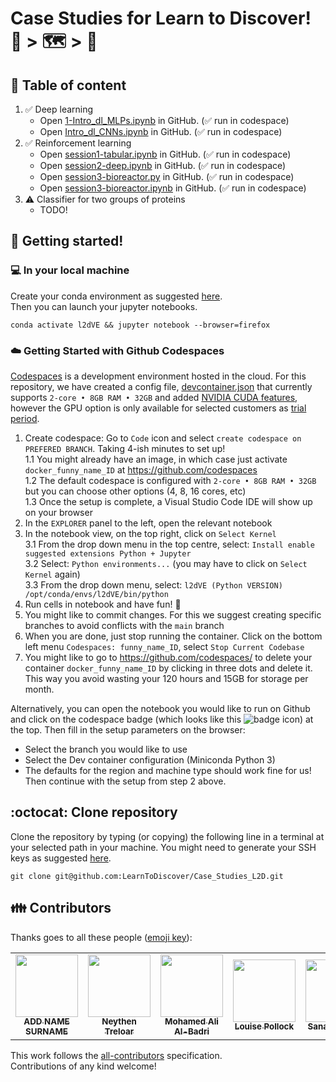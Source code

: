 # Case Studies for Learn to Discover! :brain: > :world_map: > :robot: 

## :bookmark_tabs: Table of content
1. :white_check_mark: Deep learning 
	* Open [1-Intro_dl_MLPs.ipynb](deep_learning_mab/Improved_notebooks/1-Intro_dl_MLPs.ipynb) in GitHub. (✅  run in codespace)   
	* Open [Intro_dl_CNNs.ipynb](deep_learning_mab/MAB_New_Edits/Intro_dl_CNNs.ipynb) in GitHub. (✅ run in codespace)   
2. :white_check_mark: Reinforcement learning 
	* Open [session1-tabular.ipynb](reinforcement_learning_Neythen/updated-notebooks/session1-tabular.ipynb) in GitHub. (✅  run in codespace)
	* Open [session2-deep.ipynb](reinforcement_learning_Neythen/updated-notebooks/session2-deep.ipynb) in GitHub. (✅  run in codespace)
	* Open [session3-bioreactor.py](reinforcement_learning_Neythen/updated-notebooks/session3-bioreactor.py) in GitHub. (✅ run in codespace)
	* Open [session3-bioreactor.ipynb](reinforcement_learning_Neythen/updated-notebooks/session3-bioreactor.ipynb) in GitHub. (✅ run in codespace)
3. :warning: Classifier for two groups of proteins
	* TODO! 

## :star2: Getting started!

### :computer: In your local machine 
Create your conda environment as suggested [here](dependencies/README.md).   
Then you can launch your jupyter notebooks.
``` 
conda activate l2dVE && jupyter notebook --browser=firefox
```

### :cloud: Getting Started with Github Codespaces
[Codespaces](https://docs.github.com/en/codespaces/overview) is a development environment hosted in the cloud. 
For this repository, we have created a config file, [devcontainer.json](.devcontainer/devcontainer.json) that currently supports `2-core • 8GB RAM • 32GB` and added [NVIDIA CUDA features](https://github.com/devcontainers/features/pkgs/container/features%2Fnvidia-cuda), however the GPU option is only available for selected customers as [trial period](https://docs.github.com/en/enterprise-cloud@latest/codespaces/developing-in-a-codespace/getting-started-with-github-codespaces-for-machine-learning).

1. Create codespace: Go to `Code` icon and select `create codespace on PREFERED BRANCH`. Taking 4-ish minutes to set up!  
	1.1 You might already have an image, in which case just activate `docker_funny_name_ID` at https://github.com/codespaces    
	1.2 The default codespace is configured with `2-core • 8GB RAM • 32GB` but you can choose other options (4, 8, 16 cores, etc)  
	1.3 Once the setup is complete, a Visual Studio Code IDE will show up on your browser     
2. In the `EXPLORER` panel to the left, open the relevant notebook     
3. In the notebook view, on the top right, click on `Select Kernel`  
	3.1 From the drop down menu in the top centre, select: `Install enable suggested extensions Python + Jupyter`    
	3.2 Select: `Python environments...` (you may have to click on `Select Kernel` again)    
	3.3 From the drop down menu, select: `l2dVE (Python VERSION) /opt/conda/envs/l2dVE/bin/python`    
4. Run cells in notebook and have fun! 🚀  
5. You might like to commit changes. For this we suggest creating specific branches to avoid conflicts with the `main` branch   
6. When you are done, just stop running the container. Click on the bottom left menu `Codespaces: funny_name_ID`, select `Stop Current Codebase`  
7. You might like to go to https://github.com/codespaces/ to delete your container `docker_funny_name_ID` by clicking in three dots and delete it. This way you avoid wasting your 120 hours and 15GB for storage per month.

Alternatively, you can open the notebook you would like to run on Github and click on the codespace badge (which looks like this ![badge icon](https://github.com/codespaces/badge.svg)) at the top. Then fill in the setup parameters on the browser:
- Select the branch you would like to use 
- Select the Dev container configuration (Miniconda Python 3)
- The defaults for the region and machine type should work fine for us!
Then continue with the setup from step 2 above.

## :octocat: Clone repository
Clone the repository by typing (or copying) the following line in a terminal at your selected path in your machine.
You might need to generate your SSH keys as suggested [here](https://docs.github.com/en/github/authenticating-to-github/generating-a-new-ssh-key-and-adding-it-to-the-ssh-agent). 
```
git clone git@github.com:LearnToDiscover/Case_Studies_L2D.git
```

## :family: Contributors
Thanks goes to all these people ([emoji key](https://allcontributors.org/docs/en/emoji-key)):  
<!-- ALL-CONTRIBUTORS-LIST:START - Do not remove or modify this section -->
<!-- prettier-ignore-start -->
<!-- markdownlint-disable -->
<table>
  <tr>
	<!-- CONTRIBUTOR -->
	<td align="center">
		<!-- ADD GITHUB USERNAME AND HASH FOR GITHUB PHOTO -->
		<a href="https://github.com/???"><img src="https://avatars1.githubusercontent.com/u/23114020?v=4?s=100" width="100px;" alt=""/>
		<br />
			<sub> <b>ADD NAME SURNAME</b> </sub>        
		</a>
		<br />
			<!-- ADD GITHUB REPOSITORY AND PROJECT, TITLE AND EMOJIS -->
			<a href="https://github.com/$PROJECTNAME/$REPOSITORY_NAME/commits?author=" title="Research">  </a>
	</td>
	<!-- CONTRIBUTOR -->
	<td align="center">
		<!-- ADD GITHUB USERNAME AND HASH FOR GITHUB PHOTO -->
		<a href="https://github.com/zcqsntr"><img src="https://avatars1.githubusercontent.com/u/33317183?v=4?s=100" width="100px;" alt=""/>
		<br />
			<sub> <b>Neythen Treloar</b> </sub>        
		</a>
		<br />
			<!-- ADD GITHUB REPOSITORY AND PROJECT, TITLE AND EMOJIS -->
			<a href="https://github.com/LearnToDiscover/Case_Studies_L2D/commits?author=zcqsntr" title="Code"> </a> 
			<a href="ttps://github.com/LearnToDiscover/Case_Studies_L2D/commits?author=zcqsntr" title="Research and Documentation"> </a>
	</td>
	<!-- CONTRIBUTOR -->
	<td align="center">
		<!-- ADD GITHUB USERNAME AND HASH FOR GITHUB PHOTO -->
		<a href="https://github.com/maalbadri"><img src="https://avatars1.githubusercontent.com/u/43252757?v=4?s=100" width="100px;" alt=""/>
		<br />
			<sub> <b>Mohamed Ali Al-Badri</b> </sub>        
		</a>
		<br />
			<!-- ADD GITHUB REPOSITORY AND PROJECT, TITLE AND EMOJIS -->
			<a href="https://github.com/LearnToDiscover/Case_Studies_L2D/commits?author=maalbadri" title="Code"> </a> 
			<a href="ttps://github.com/LearnToDiscover/Case_Studies_L2D/commits?author=maalbadri" title="Research and Documentation"> </a>
	</td>
        <!-- CONTRIBUTOR -->
	<td align="center">
		<!-- ADD GITHUB USERNAME AND HASH FOR GITHUB PHOTO -->
		<a href="https://github.com/Lgpoll"><img src="https://avatars1.githubusercontent.com/u/122795890?v=4?s=100" width="100px;" alt=""/>
		<br />
			<sub> <b>Louise Pollock</b> </sub>        
		</a>
		<br />
			<!-- ADD GITHUB REPOSITORY AND PROJECT, TITLE AND EMOJIS -->
			<a href="https://github.com/LearnToDiscover/Case_Studies_L2D/commits?author=Lgpoll" title="Code"> </a> 
			<a href="ttps://github.com/LearnToDiscover/Case_Studies_L2D/commits?author=Lgpoll" title="Research and Documentation"> </a>
	</td>
	<!-- CONTRIBUTOR -->
	<td align="center">
		<a href="https://github.com/sanazjb"><img src="https://avatars1.githubusercontent.com/u/31011905?v=4?s=100" width="100px;" alt=""/>
			<br />
			<sub><b>Sanaz Jabbari</b></sub>          
			<br />
		</a>
			<a href="https://github.com/LearnToDiscover/Case_Studies_L2D/commits?author=sanazjb" title="Code"> </a> 
			<a href="ttps://github.com/LearnToDiscover/Case_Studies_L2D/commits?author=sanazjb" title="Research and Documentation"> </a>
	</td>
        <!-- CONTRIBUTOR -->
	<td align="center">
		<a href="https://github.com/edlowther"><img src="https://avatars1.githubusercontent.com/u/7374954?v=4?s=100" width="100px;" alt=""/>
		<br />
			<sub> <b>Ed Lowther</b> </sub>        
		</a>
		<br />
			<a href="https://github.com/LearnToDiscover/Case_Studies_L2D/commits?author=edlowther" title="Code"> </a> 
			<a href="https://github.com/LearnToDiscover/Case_Studies_L2D/commits?author=edlowther" title="Research and Documentation"> </a>
	</td>
	<!-- CONTRIBUTOR -->
	<td align="center">
		<a href="https://github.com/sfmig"><img src="https://avatars1.githubusercontent.com/u/33267254?v=4?s=100" width="100px;" alt=""/>
		<br />
			<sub> <b>Sofia Miñano</b> </sub>        
		</a>
		<br />
			<a href="https://github.com/LearnToDiscover/Case_Studies_L2D/commits?author=sfmig" title="Code"> </a> 
			<a href="https://github.com/LearnToDiscover/Case_Studies_L2D/commits?author=sfmig" title="Research and Documentation"> </a>
	</td>
	<!-- CONTRIBUTOR -->
	<td align="center">
		<a href="https://github.com/mxochicale"><img src="https://avatars1.githubusercontent.com/u/11370681?v=4?s=100" width="100px;" alt=""/>
			<br />
			<sub><b>Miguel Xochicale</b></sub>          
			<br />
		</a>
			<a href="https://github.com/LearnToDiscover/Case_Studies_L2D/commits?author=mxochicale" title="Code"> </a> 
			<a href="ttps://github.com/LearnToDiscover/Case_Studies_L2D/commits?author=mxochicale" title="Research and Documentation"> </a>
	</td>
	<!-- CONTRIBUTOR -->
	<td align="center">
		<a href="https://github.com/dpshelio"><img src="https://avatars1.githubusercontent.com/u/963242?v=4?s=100" width="100px;" alt=""/>
			<br />
			<sub><b>David Pérez-Suárez</b></sub>          
			<br />
		</a>
			<a href="https://github.com/LearnToDiscover/Case_Studies_L2D/commits?author=dpshelio" title="Code"> </a> 
			<a href="ttps://github.com/LearnToDiscover/Case_Studies_L2D/commits?author=dpshelio" title="Research and Documentation">  </a>
	</td>
	<!-- CONTRIBUTOR -->
	<td align="center">
		<!-- ADD GITHUB USERNAME AND HASH FOR GITHUB PHOTO -->
		<a href="https://github.com/DrAdamLee"><img src="https://avatars1.githubusercontent.com/u/93711955?v=4?s=100" width="100px;" alt=""/>
		<br />
			<sub> <b>Adam Lee</b> </sub>        
		</a>
		<br />
			<!-- ADD GITHUB REPOSITORY AND PROJECT, TITLE AND EMOJIS -->
			<a href="https://github.com/LearnToDiscover/Case_Studies_L2D/commits?author=DrAdamLee" title="Research">  </a>
	</td>
	<!-- CONTRIBUTOR -->
	<td align="center">
		<!-- ADD GITHUB USERNAME AND HASH FOR GITHUB PHOTO -->
		<a href="https://github.com/sabaferdous12"><img src="https://avatars1.githubusercontent.com/u/7863996?v=4?s=100" width="100px;" alt=""/>
		<br />
			<sub> <b>Saba Ferdous</b> </sub>        
		</a>
		<br />
			<!-- ADD GITHUB REPOSITORY AND PROJECT, TITLE AND EMOJIS -->
			<a href="https://github.com/LearnToDiscover/Case_Studies_L2D/commits?author=" title="Research">  </a>
	</td>
  </tr>
</table>
<!-- markdownlint-restore -->
<!-- prettier-ignore-end -->

<!-- ALL-CONTRIBUTORS-LIST:END -->

This work follows the [all-contributors](https://github.com/all-contributors/all-contributors) specification.  
Contributions of any kind welcome!
